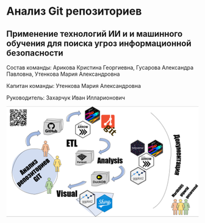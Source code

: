 # Анализ Git репозиториев


## **Применение технологий ИИ и и машинного обучения для поиска угроз информационной безопасности**

Состав команды: Арикова Кристина Георгиевна, Гусарова Александра
Павловна, Утенкова Мария Александровна

Капитан команды: Утенкова Мария Александровна

Руководитель: Захарчук Иван Илларионович

<img src="images/План%20работы-02.png" data-fig-align="center" />
